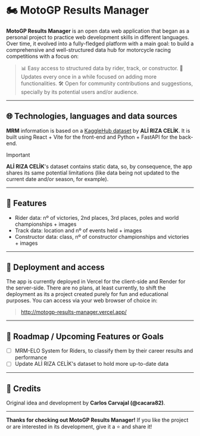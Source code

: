 # 🏍️ MotoGP Results Manager

**MotoGP Results Manager** is an open data web application that began as a personal project to practice web development skills in different languages. Over time, it evolved into a fully-fledged platform with a main goal: to build a comprehensive and well-structured data hub for motorcycle racing competitions with a focus on:

> 📊 Easy access to structured data by rider, track, or constructor.
> 🔄 Updates every once in a while focused on adding more functionalities.
> 🛠️ Open for community contributions and suggestions, specially by its potential users and/or audience.

---

## 🌐 Technologies, languages and data sources

**MRM** information is based on a [KaggleHub dataset](https://www.kaggle.com/datasets/alrizacelk/moto-gp-world-championship19492022) by **ALİ RIZA CELİK**. It is built using React + Vite for the front-end and Python + FastAPI for the back-end.

> [!IMPORTANT]
> **ALİ RIZA CELİK**'s dataset contains static data, so, by consequence, the app shares its same potential limitations (like data being not updated to the current date and/or season, for example).

---

## 🧪 Features

* Rider data: nº of victories, 2nd places, 3rd places, poles and world championships + images
* Track data: location and nº of events held + images
* Constructor data: class, nº of constructor championships and victories + images

---

## 🚀 Deployment and access

The app is currently deployed in Vercel for the client-side and Render for the server-side. There are no plans, at least currently, to shift the deployment as its a project created purely for fun and educational purposes. You can access via your web browser of choice in:

> http://motogp-results-manager.vercel.app/

---

## 🔮 Roadmap / Upcoming Features or Goals 

* [ ] MRM-ELO System for Riders, to classify them by their career results and performance
* [ ] Update ALİ RIZA CELİK's dataset to hold more up-to-date data

---

## 🤝 Credits

Original idea and development by **Carlos Carvajal (@cacara82)**.

---

**Thanks for checking out MotoGP Results Manager!**
If you like the project or are interested in its development, give it a ⭐ and share it!
